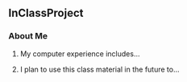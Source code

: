 ## InClassProject
### About Me
1. My computer experience includes...

2. I plan to use this class material in the future to... 
